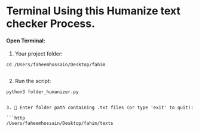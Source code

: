 
# Terminal Using this Humanize text checker Process.
#### Open Terminal:
1. Your project folder:
```http
cd /Users/faheemhossain/Desktop/fahim
 
```
2. Run the script:
```http
python3 folder_humanizer.py
 
```
```
3. 📁 Enter folder path containing .txt files (or type 'exit' to quit):

```http
/Users/faheemhossain/Desktop/fahim/texts

```

